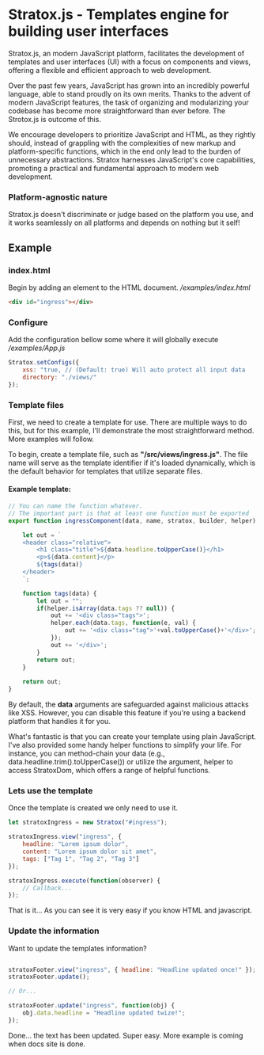# Stratox.js - Templates engine for building user interfaces

Stratox.js, an modern JavaScript platform, facilitates the development of templates and user interfaces (UI) with a focus on components and views, offering a flexible and efficient approach to web development.

Over the past few years, JavaScript has grown into an incredibly powerful language, able to stand proudly on its own merits. Thanks to the advent of modern JavaScript features, the task of organizing and modularizing your codebase has become more straightforward than ever before. The Strotox.js is outcome of this.

We encourage developers to prioritize JavaScript and HTML, as they rightly should, instead of grappling with the complexities of new markup and platform-specific functions, which in the end only lead to the burden of unnecessary abstractions. Stratox harnesses JavaScript's core capabilities, promoting a practical and fundamental approach to modern web development.

### Platform-agnostic nature
Stratox.js doesn't discriminate or judge based on the platform you use, and it works seamlessly on all platforms and depends on nothing but it self!

## Example

### index.html
Begin by adding an element to the HTML document.
*/examples/index.html*
```html
<div id="ingress"></div>
```

### Configure 
Add the configuration bellow some where it will globally execute
*/examples/App.js*
```js
Stratox.setConfigs({
	xss: "true, // (Default: true) Will auto protect all input data
	directory: "./views/"
});
```

### Template files
First, we need to create a template for use. There are multiple ways to do this, but for this example, I'll demonstrate the most straightforward method. More examples will follow.

To begin, create a template file, such as **"/src/views/ingress.js"**. The file name will serve as the template identifier if it's loaded dynamically, which is the default behavior for templates that utilize separate files.

#### Example template:
```js
// You can name the function whatever. 
// The important part is that at least one function must be exported
export function ingressComponent(data, name, stratox, builder, helper) {

	let out = `
	<header class="relative">
		<h1 class="title">${data.headline.toUpperCase()}</h1>
		<p>${data.content}</p>
		${tags(data)}
	</header>
	`;

	function tags(data) {
		let out = "";
		if(helper.isArray(data.tags ?? null)) {
			out += '<div class="tags">';
			helper.each(data.tags, function(e, val) {
				out += '<div class="tag">'+val.toUpperCase()+'</div>';
			});
			out += '</div>';
		}
		return out;
	}
	
	return out;
}
```
By default, the **data** arguments are safeguarded against malicious attacks like XSS. However, you can disable this feature if you're using a backend platform that handles it for you.

What's fantastic is that you can create your template using plain JavaScript. I've also provided some handy helper functions to simplify your life. For instance, you can method-chain your data (e.g., data.headline.trim().toUpperCase()) or utilize the argument, helper to access StratoxDom, which offers a range of helpful functions.

###  Lets use the template
Once the template is created we only need to use it.
```js
let stratoxIngress = new Stratox("#ingress");

stratoxIngress.view("ingress", {
    headline: "Lorem ipsum dolor",
    content: "Lorem ipsum dolor sit amet",
    tags: ["Tag 1", "Tag 2", "Tag 3"]
});

stratoxIngress.execute(function(observer) {
	// Callback...
});

```
That is it... As you can see it is very easy if you know HTML and javascript.


### Update the information
Want to update the templates information? 
```js

stratoxFooter.view("ingress", { headline: "Headline updated once!" });
stratoxFooter.update();

// Or...

stratoxFooter.update("ingress", function(obj) {
	obj.data.headline = "Headline updated twize!";
});

```
Done... the text has been updated. Super easy. More example is coming when docs site is done.

